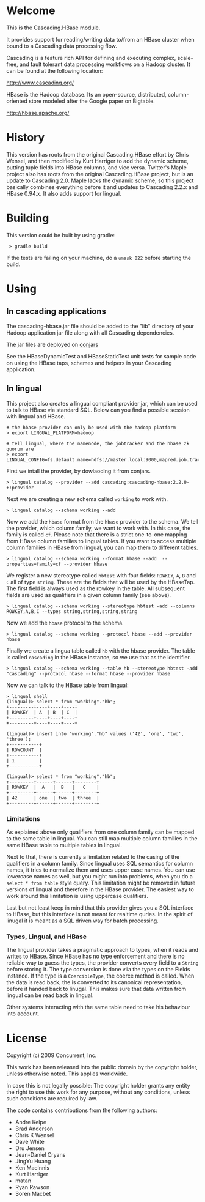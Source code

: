 # Welcome #

 This is the Cascading.HBase module.

 It provides support for reading/writing data to/from an HBase
 cluster when bound to a Cascading data processing flow.

 Cascading is a feature rich API for defining and executing complex,
 scale-free, and fault tolerant data processing workflows on a Hadoop
 cluster. It can be found at the following location:

   http://www.cascading.org/

 HBase is the Hadoop database. Its an open-source, distributed,
 column-oriented store modeled after the Google paper on Bigtable.

   http://hbase.apache.org/

# History #

 This version has roots from the original Cascading.HBase effort by Chris
 Wensel, and then modified by Kurt Harriger to add the dynamic scheme, putting
 tuple fields into HBase columns, and vice versa.  Twitter's Maple project also
 has roots from the original Cascading.HBase project, but is an update to
 Cascading 2.0.  Maple lacks the dynamic scheme, so this project basically
 combines everything before it and updates to Cascading 2.2.x and HBase 0.94.x.
 It also adds support for lingual.

# Building #

 This version could be built by using gradle:
     
     > gradle build

If the tests are failing on your machine, do a `umask 022` before starting the
build.

# Using #

## In cascading applications ##

  The cascading-hbase.jar file should be added to the "lib" directory of your
  Hadoop application jar file along with all Cascading dependencies.

  The jar files are deployed on [conjars](http://conjars.org/cascading/cascading-hbase)

  See the HBaseDynamicTest and HBaseStaticTest unit tests for sample code on
  using the HBase taps, schemes and helpers in your Cascading application.

## In lingual ##

This project also creates a lingual compliant provider jar, which can be used to
talk to HBase via standard SQL. Below can you find a possible session with
lingual and HBase.

    # the hbase provider can only be used with the hadoop platform
    > export LINGUAL_PLATFORM=hadoop
    
    # tell lingual, where the namenode, the jobtracker and the hbase zk quorum are
    > export LINGUAL_CONFIG=fs.default.name=hdfs://master.local:9000,mapred.job.tracker=master.local:9001,hbase.zookeeper.quorum=hadoop1.local


First we intall the provider, by dowlaoding it from conjars.

    > lingual catalog --provider --add cascading:cascading-hbase:2.2.0-+:provider

Next we are creating a new schema called `working` to work with.

    > lingual catalog --schema working --add

Now we add the `hbase` format from the `hbase` provider to the schema. We tell
the provider, which column family, we want to work with. In this case, the
family is called `cf`. Please note that there is a strict one-to-one mapping
from HBase column families to lingual tables. If you want to access multiple
column families in HBase from lingual, you can map them to different tables.

    > lingual catalog --schema working --format hbase --add  --properties=family=cf --provider hbase

We register a new stereotype called `hbtest` with four fields: `ROWKEY`, `A`,
`B` and `C` all of type `string`. These are the fields that will be used by the
HBaseTap. The first field is always used as the rowkey in the table. All
subsequent fields are used as qualifiers in a given column family (see above).

    > lingual catalog --schema working --stereotype hbtest -add --columns ROWKEY,A,B,C --types string,string,string,string

Now we add the `hbase` protocol to the schema.
   
    > lingual catalog --schema working --protocol hbase --add --provider hbase

Finally we create a lingua table called `hb` with the hbase provider. The table
is called `cascading` in the HBase instance, so we use that as the identifier.

    > lingual catalog --schema working --table hb --stereotype hbtest -add "cascading" --protocol hbase --format hbase --provider hbase

Now we can talk to the HBase table from lingual:

    > lingual shell
    (lingual)> select * from "working"."hb";
    +---------+----+----+----+
    | ROWKEY  | A  | B  | C  |
    +---------+----+----+----+
    +---------+----+----+----+

    (lingual)> insert into "working"."hb" values ('42', 'one', 'two', 'three');
    +-----------+
    | ROWCOUNT  |
    +-----------+
    | 1         |
    +-----------+

    (lingual)> select * from "working"."hb";
    +---------+------+------+--------+
    | ROWKEY  |  A   |  B   |   C    |
    +---------+------+------+--------+
    | 42      | one  | two  | three  |
    +---------+------+------+--------+


### Limitations ###

As explained above only qualifiers from one column family can be mapped to the
same table in lingual. You can still map multiple column families in the same
HBase table to multiple tables in lingual. 

Next to that, there is currently a limitation related to the casing of the
qualifiers in a column family. Since lingual uses SQL semantics for column
names, it tries to normalize them and uses upper case names. You can use
lowercase names as well, but you might run into problems, when you do a 
`select * from table` style query. This limitation might be removed in future versions
of lingual and therefore in the HBase provider.  The easiest way to work around
this limitation is using uppercase qualifiers.

Last but not least keep in mind that this provider gives you a SQL interface to
HBase, but this interface is not meant for realtime quries. In the spirit of
linugal it is meant as a SQL driven way for batch processing.

### Types, Lingual, and HBase

The lingual provider takes a pragmatic approach to types, when it reads and
writes to HBase. Since HBase has no type enforcement and there is no reliable
way to guess the types, the provider converts every field to a `String` before
storing it. The type conversion is done viia the types on the Fields instance.
If the type is a `CoercibleType`, the coerce method is called.  When the data is
read back, the is converted to its canonical representation, before it handed
back to linugal. This makes sure that data written from lingual can be read back
in lingual.

Other systems interacting with the same table need to take his behaviour into
account.

# License #

  Copyright (c) 2009 Concurrent, Inc.

  This work has been released into the public domain by the copyright holder,
  unless otherwise noted. This applies worldwide.

  In case this is not legally possible:
  The copyright holder grants any entity the right
  to use this work for any purpose, without any
  conditions, unless such conditions are required by law.

  The code contains contributions from the following authors:
  - Andre Kelpe
  - Brad Anderson
  - Chris K Wensel
  - Dave White
  - Dru Jensen
  - Jean-Daniel Cryans
  - JingYu Huang
  - Ken MacInnis
  - Kurt Harriger
  - matan
  - Ryan Rawson
  - Soren Macbet

